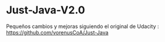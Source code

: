 # Just-Java-V2.0
Pequeños cambios y mejoras siguiendo el original de Udacity : https://github.com/vorenusCoA/Just-Java
